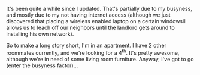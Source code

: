 <p>It's been quite a while since I updated.  That's partially due to my busyness, and mostly due to my not having internet access (although we just discovered that placing a wireless enabled laptop on a certain windowsill allows us to leach off our neighbors until the landlord gets around to installing his own network).</p>
<p>So to make a long story short, I'm in an apartment.  I have 2 other roommates currently, and we're looking for a 4<sup>th</sup>.  It's pretty awesome, although we're in need of some living room furniture.  Anyway, I've got to go (enter the busyness factor)...</p>
